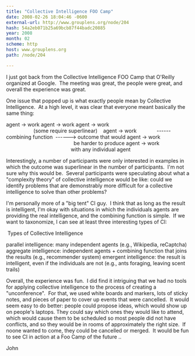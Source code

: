 ```yaml
---
title: "Collective Intelligence FOO Camp"
date: 2008-02-26 18:04:46 -0600
external-url: http://www.grouplens.org/node/204
hash: 54a2eb071b25a69bcb87f44badc20885
year: 2008
month: 02
scheme: http
host: www.grouplens.org
path: /node/204

---
```



I just got back from the Collective Intelligence FOO Camp that O'Reilly organized at Google.  The meeting was great, the people were great, and overall the experience was great. 



One issue that popped up is what exactly people mean by Collective Intelligence.  At a high level, it was clear that everyone meant basically the same thing:



agent -> work
agent -> work
agent -> work                                                                 (some require superlinear)    
agent -> work              ------ combining function  ------> outcome that would
agent -> work                                                                   be harder to produce
agent -> work                                                                   with any individual agent



Interestingly, a number of participants were only interested in examples in which the outcome was superlinear in the number of participants.  I'm not sure why this would be.  Several participants were speculating about what a "complexity theory" of collective intelligence would be like: could we identify problems that are demonstrably more difficult for a collective intelligence to solve than other problems?  



I'm personally more of a "big tent" CI guy.  I think that as long as the result is intelligent, I'm okay with situations in which the individuals agents are providing the real intelligence, and the combining function is simple.  If we want to taxonomize, I can see at least three interesting types of CI: 



 Types of Collective Intelligence



parallel intelligence: many independent agents (e.g., Wikipedia, reCaptcha)
aggregate intelligence: independent agents + combining function that joins the results (e.g., recommender system)
emergent intelligence: the result is intelligent, even if the individuals are not (e.g., ants foraging, leaving scent trails)


Overall, the experience was fun.  I did find it intriguing that we had no tools for applying collective intelligence to the process of creating a "unconference".  For that, we used white boards and markers, lots of sticky notes, and pieces of paper to cover up events that were cancelled.  It would seem easy to do better: people could propose ideas, which would show up on people's laptops. They could say which ones they would like to attend, which would cause them to be scheduled so most people did not have conflicts, and so they would be in rooms of approximately the right size.  If noone wanted to come, they could be cancelled or merged.  It would be fun to see CI in action at a Foo Camp of the future ..



John



 



